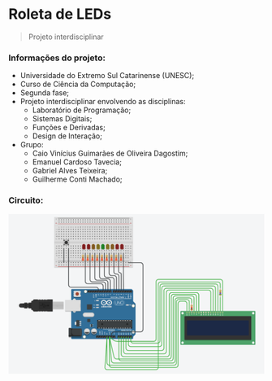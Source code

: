 # Roleta de LEDs

> Projeto interdisciplinar

### Informações do projeto:

* Universidade do Extremo Sul Catarinense (UNESC);
* Curso de Ciência da Computação;
* Segunda fase;
* Projeto interdisciplinar envolvendo as disciplinas:
  * Laboratório de Programação;
  * Sistemas Digitais;
  * Funções e Derivadas;
  * Design de Interação;
* Grupo:
  * Caio Vinícius Guimarães de Oliveira Dagostim;
  * Emanuel Cardoso Tavecia;
  * Gabriel Alves Teixeira;
  * Guilherme Conti Machado;

### Circuito:

![Imagem do circuito](./github/circuit.png "Imagem do circuito")
